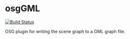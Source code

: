 osgGML
======

[![Build Status](https://travis-ci.org/AdriCS/osgGML.svg?branch=development)](https://travis-ci.org/AdriCS/osgGML)

OSG plugin for writing the scene graph to a GML graph file.
